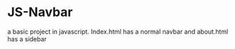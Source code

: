 # JS-Navbar

a basic project in javascript. Index.html has a normal navbar and about.html has a sidebar
